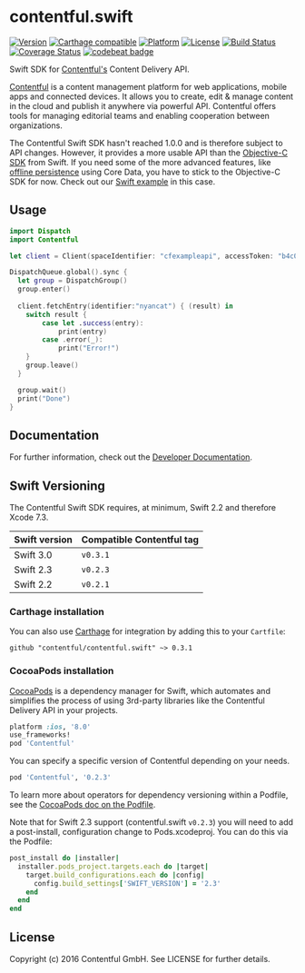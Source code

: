 # contentful.swift

[![Version](https://img.shields.io/cocoapods/v/Contentful.svg?style=flat)](http://cocoadocs.org/docsets/Contentful)
[![Carthage compatible](https://img.shields.io/badge/Carthage-compatible-4BC51D.svg?style=flat)](https://github.com/Carthage/Carthage)
[![Platform](https://img.shields.io/cocoapods/p/Contentful.svg?style=flat)](http://cocoadocs.org/docsets/Contentful)
[![License](https://img.shields.io/cocoapods/l/Contentful.svg?style=flat)](http://cocoadocs.org/docsets/Contentful)
[![Build Status](https://img.shields.io/travis/contentful/contentful.swift/master.svg?style=flat)](https://travis-ci.org/contentful/contentful.swift)
[![Coverage Status](https://img.shields.io/coveralls/contentful/contentful.swift.svg)](https://coveralls.io/github/contentful/contentful.swift)
[![codebeat badge](https://codebeat.co/badges/6ebc67e8-29ca-459f-a4b7-b32a84fa9074)](https://codebeat.co/projects/github-com-contentful-contentful-swift)

Swift SDK for [Contentful's][1] Content Delivery API.

[Contentful][1] is a content management platform for web applications, mobile apps and connected devices. It allows you to create, edit & manage content in the cloud and publish it anywhere via powerful API. Contentful offers tools for managing editorial teams and enabling cooperation between organizations.

The Contentful Swift SDK hasn't reached 1.0.0 and is therefore subject to API changes. However, it provides a more usable API than the [Objective-C SDK][4] from Swift. If you need some of the more advanced features, like [offline persistence][5] using Core Data, you have to stick to the Objective-C SDK for now. Check out our [Swift example][6] in this case.

## Usage

```swift
import Dispatch
import Contentful

let client = Client(spaceIdentifier: "cfexampleapi", accessToken: "b4c0n73n7fu1")

DispatchQueue.global().sync {
  let group = DispatchGroup()
  group.enter()
  
  client.fetchEntry(identifier:"nyancat") { (result) in
    switch result {
        case let .success(entry):
            print(entry)
        case .error(_):
            print("Error!")
    }
    group.leave()
  }

  group.wait()
  print("Done")
}
```

## Documentation

For further information, check out the [Developer Documentation][3].

## Swift Versioning

The Contentful Swift SDK requires, at minimum, Swift 2.2 and therefore Xcode 7.3.

 Swift version | Compatible Contentful tag |
| --- | --- |
| Swift 3.0 | `v0.3.1` |
| Swift 2.3 | `v0.2.3`|
| Swift 2.2 | `v0.2.1`|

### Carthage installation

You can also use [Carthage][8] for integration by adding this to your `Cartfile`:

```
github "contentful/contentful.swift" ~> 0.3.1
```

### CocoaPods installation

[CocoaPods][2] is a dependency manager for Swift, which automates and simplifies the process of using 3rd-party libraries like the Contentful Delivery API in your projects.

```ruby
platform :ios, '8.0'
use_frameworks!
pod 'Contentful'
```

You can specify a specific version of Contentful depending on your needs. 

```ruby
pod 'Contentful', '0.2.3' 
```

To learn more about operators for dependency versioning within a Podfile, see the [CocoaPods doc on the Podfile][7].

Note that for Swift 2.3 support (contentful.swift `v0.2.3`) you will need to add a post-install, configuration change to Pods.xcodeproj. You can do this via the Podfile:

```ruby
post_install do |installer|
  installer.pods_project.targets.each do |target|
    target.build_configurations.each do |config|
      config.build_settings['SWIFT_VERSION'] = '2.3'
    end
  end
end
```

## License

Copyright (c) 2016 Contentful GmbH. See LICENSE for further details.


[1]: https://www.contentful.com
[2]: http://www.cocoapods.org
[3]: https://www.contentful.com/developers/documentation/content-delivery-api/
[4]: https://github.com/contentful/contentful.objc
[5]: https://www.contentful.com/blog/2014/05/09/ios-content-synchronization/
[6]: https://github.com/contentful-labs/swiftful
[7]: https://guides.cocoapods.org/using/the-podfile.html
[8]: https://github.com/Carthage/Carthage
